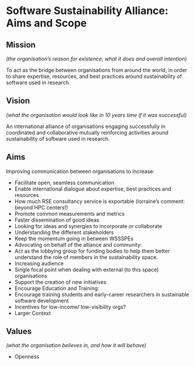 # Software Sustainability Alliance: Aims and Scope

## Mission 
*(the organisation’s reason for existence, what it does and overall intention)*

To act as the bridge between organisations from around the world, in order to share expertise, resources, 
and best practices around sustainability of software used in research.


## Vision 
*(what the organisation would look like in 10 years time if it was successful)*

An international alliance of organisations engaging successfully in coordinated and collaborative 
mutually reinforcing activities around sustainability of software used in research.


## Aims

Improving communication between organisations to increase:
- Facilitate open, seamless communication
- Enable international dialogue about expertise, best practices and resources
- How much RSE consultancy service is exportable (lorraine’s comment: beyond HPC centers!)
- Promote common measurements and metrics
- Faster dissemination of good ideas
- Looking for ideas and synergies to incorporate or collaborate
- Understanding the different stakeholders
- Keep the momentum going in between WSSSPEs
- Advocating on behalf of the alliance and community:
- Act as the lobbying group for funding bodies to help them better understand the role of members in the sustainability space.
- Increasing audience
- Single focal point when dealing with external (to this space) organisations
- Support the creation of new initiatives
- Encourage Education and Training:
- Encourage training students and early-career researchers in sustainable software development
- Incentives for low-income/ low-visibility orgs?
- Larger Context


## Values 

*(what the organisation believes in, and how it will behave)*

- Openness

